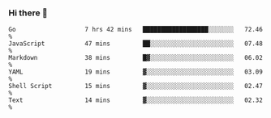 ### Hi there 👋

<!--
**yeya24/yeya24** is a ✨ _special_ ✨ repository because its `README.md` (this file) appears on your GitHub profile.

Here are some ideas to get you started:

- 🔭 I’m currently working on ...
- 🌱 I’m currently learning ...
- 👯 I’m looking to collaborate on ...
- 🤔 I’m looking for help with ...
- 💬 Ask me about ...
- 📫 How to reach me: ...
- 😄 Pronouns: ...
- ⚡ Fun fact: ...
-->

<!--START_SECTION:waka-->

```text
Go                   7 hrs 42 mins   ██████████████████░░░░░░░   72.46 %
JavaScript           47 mins         ██░░░░░░░░░░░░░░░░░░░░░░░   07.48 %
Markdown             38 mins         █▓░░░░░░░░░░░░░░░░░░░░░░░   06.02 %
YAML                 19 mins         ▓░░░░░░░░░░░░░░░░░░░░░░░░   03.09 %
Shell Script         15 mins         ▓░░░░░░░░░░░░░░░░░░░░░░░░   02.47 %
Text                 14 mins         ▓░░░░░░░░░░░░░░░░░░░░░░░░   02.32 %
```

<!--END_SECTION:waka-->

